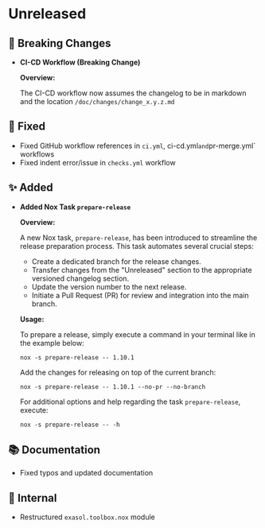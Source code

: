 # Unreleased

## 🚨 Breaking Changes
* **CI-CD Workflow (Breaking Change)**

    **Overview:**

    The CI-CD workflow now assumes the changelog to be in markdown and the location `/doc/changes/change_x.y.z.md`

## 🐞 Fixed
* Fixed GitHub workflow references in `ci.yml`, ci-cd.yml` and `pr-merge.yml` workflows
* Fixed indent error/issue in `checks.yml` workflow

## ✨ Added
* **Added Nox Task `prepare-release`**

    **Overview:**

    A new Nox task, `prepare-release`, has been introduced to streamline the release preparation process. This task automates several crucial steps:

    - Create a dedicated branch for the release changes.
    - Transfer changes from the "Unreleased" section to the appropriate versioned changelog section.
    - Update the version number to the next release.
    - Initiate a Pull Request (PR) for review and integration into the main branch.

    **Usage:**

    To prepare a release, simply execute a command in your terminal like in the example below:

    ```shell
    nox -s prepare-release -- 1.10.1
    ```

    Add the changes for releasing on top of the current branch:

    ```shell
    nox -s prepare-release -- 1.10.1 --no-pr --no-branch
    ```

    For additional options and help regarding the task `prepare-release`, execute:

    ```shell
    nox -s prepare-release -- -h 
    ```

## 📚 Documentation
* Fixed typos and updated documentation

## 🔩 Internal
* Restructured `exasol.toolbox.nox` module
